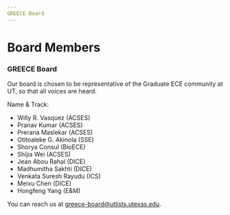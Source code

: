 ```yaml
---
GREECE Board
---
```


Board Members
=====

### GREECE Board

Our board is chosen to be representative of the Graduate ECE community at UT, so that all voices are heard.

Name & Track:
- Willy R. Vasquez (ACSES)
- Pranav Kumar (ACSES)
- Prerana Maslekar (ACSES)
- Otitoaleke G. Akinola (SSE)
- Shorya Consul (BioECE)
- Shijia Wei (ACSES)
- Jean Abou Rahal (DICE)
- Madhumitha Sakhti (DICE)
- Venkata Suresh Rayudu (ICS)
- Meixu Chen (DICE)
- Hongfeng Yang (E&M)

You can reach us at [greece-board@utlists.utexas.edu](mailto:greece-board@utlists.utexas.edu).